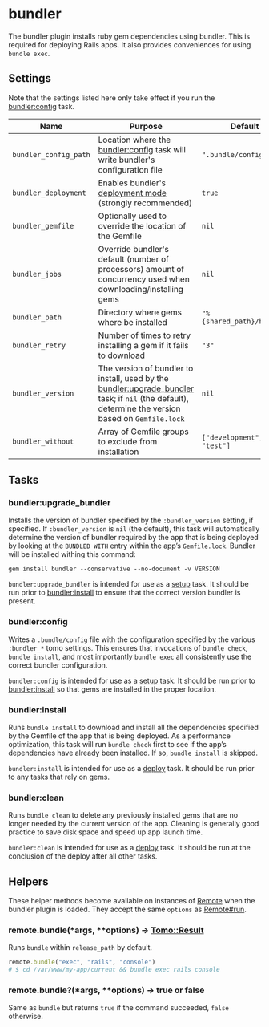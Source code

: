 # bundler

The bundler plugin installs ruby gem dependencies using bundler. This is required for deploying Rails apps. It also provides conveniences for using `bundle exec`.

## Settings

Note that the settings listed here only take effect if you run the [bundler:config](#bundlerconfig) task.

| Name                  | Purpose                                                                                                                                                                       | Default                   |
| --------------------- | ----------------------------------------------------------------------------------------------------------------------------------------------------------------------------- | ------------------------- |
| `bundler_config_path` | Location where the [bundler:config](#bundlerconfig) task will write bundler's configuration file                                                                              | `".bundle/config"`        |
| `bundler_deployment`  | Enables bundler's [deployment mode](https://bundler.io/v2.0/man/bundle-install.1.html#DEPLOYMENT-MODE) (strongly recommended)                                                 | `true`                    |
| `bundler_gemfile`     | Optionally used to override the location of the Gemfile                                                                                                                       | `nil`                     |
| `bundler_jobs`        | Override bundler's default (number of processors) amount of concurrency used when downloading/installing gems                                                                 | `nil`                     |
| `bundler_path`        | Directory where gems where be installed                                                                                                                                       | `"%{shared_path}/bundle"` |
| `bundler_retry`       | Number of times to retry installing a gem if it fails to download                                                                                                             | `"3"`                     |
| `bundler_version`     | The version of bundler to install, used by the [bundler:upgrade_bundler](#bundlerupgrade_bundler) task; if `nil` (the default), determine the version based on `Gemfile.lock` | `nil`                     |
| `bundler_without`     | Array of Gemfile groups to exclude from installation                                                                                                                          | `["development", "test"]` |

## Tasks

### bundler:upgrade_bundler

Installs the version of bundler specified by the `:bundler_version` setting, if specified. If `:bundler_version` is `nil` (the default), this task will automatically determine the version of bundler required by the app that is being deployed by looking at the `BUNDLED WITH` entry within the app’s `Gemfile.lock`. Bundler will be installed withing this command:

```
gem install bundler --conservative --no-document -v VERSION
```

`bundler:upgrade_bundler` is intended for use as a [setup](../commands/setup.md) task. It should be run prior to [bundler:install](#bundlerinstall) to ensure that the correct version bundler is present.

### bundler:config

Writes a `.bundle/config` file with the configuration specified by the various `:bundler_*` tomo settings. This ensures that invocations of `bundle check`, `bundle install`, and most importantly `bundle exec` all consistently use the correct bundler configuration.

`bundler:config` is intended for use as a [setup](../commands/setup.md) task. It should be run prior to [bundler:install](#bundlerinstall) so that gems are installed in the proper location.

### bundler:install

Runs `bundle install` to download and install all the dependencies specified by the Gemfile of the app that is being deployed. As a performance optimization, this task will run `bundle check` first to see if the app’s dependencies have already been installed. If so, `bundle install` is skipped.

`bundler:install` is intended for use as a [deploy](../commands/deploy.md) task. It should be run prior to any tasks that rely on gems.

### bundler:clean

Runs `bundle clean` to delete any previously installed gems that are no longer needed by the current version of the app. Cleaning is generally good practice to save disk space and speed up app launch time.

`bundler:clean` is intended for use as a [deploy](../commands/deploy.md) task. It should be run at the conclusion of the deploy after all other tasks.

## Helpers

These helper methods become available on instances of [Remote](../api/Remote.md) when the bundler plugin is loaded. They accept the same `options` as [Remote#run](../api/Remote.md#run42command-4242options-tomoresult).

### remote.bundle(\*args, \*\*options) → [Tomo::Result](../api/Result.md)

Runs `bundle` within `release_path` by default.

```ruby
remote.bundle("exec", "rails", "console")
# $ cd /var/www/my-app/current && bundle exec rails console
```

### remote.bundle?(\*args, \*\*options) → true or false

Same as `bundle` but returns `true` if the command succeeded, `false` otherwise.
